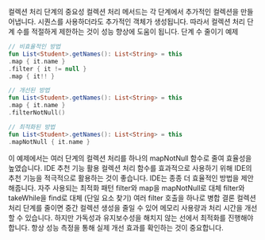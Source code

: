 컬렉션 처리 단계의 중요성
컬렉션 처리 메서드는 각 단계에서 추가적인 컬렉션을 만들어냅니다. 시퀀스를 사용하더라도 추가적인 객체가 생성됩니다. 따라서 컬렉션 처리 단계 수를 적절하게 제한하는 것이 성능 향상에 도움이 됩니다.
단계 수 줄이기 예제
```kotlin
// 비효율적인 방법
fun List<Student>.getNames(): List<String> = this
.map { it.name }
.filter { it != null }
.map { it!! }

// 개선된 방법
fun List<Student>.getNames(): List<String> = this
.map { it.name }
.filterNotNull()

// 최적화된 방법
fun List<Student>.getNames(): List<String> = this
.mapNotNull { it.name }
```
이 예제에서는 여러 단계의 컬렉션 처리를 하나의 mapNotNull 함수로 줄여 효율성을 높였습니다.
IDE 추천 기능 활용
컬렉션 처리 함수를 효과적으로 사용하기 위해 IDE의 추천 기능을 적극적으로 활용하는 것이 좋습니다. IDE는 종종 더 효율적인 방법을 제안해줍니다.
자주 사용되는 최적화 패턴
filter와 map을 mapNotNull로 대체
filter와 takeWhile을 find로 대체 (단일 요소 찾기)
여러 filter 호출을 하나로 병합
결론
컬렉션 처리 단계를 줄이면 중간 컬렉션 생성을 줄일 수 있어 메모리 사용량과 처리 시간을 개선할 수 있습니다. 하지만 가독성과 유지보수성을 해치지 않는 선에서 최적화를 진행해야 합니다. 항상 성능 측정을 통해 실제 개선 효과를 확인하는 것이 중요합니다.